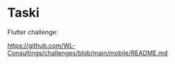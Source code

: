 # Taski

Flutter challenge:

https://github.com/WL-Consultings/challenges/blob/main/mobile/README.md